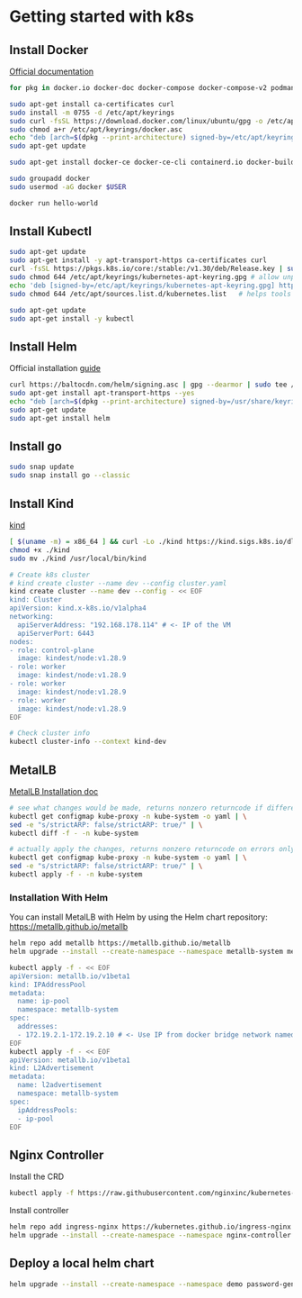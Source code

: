 # Getting started with k8s


## Install Docker

[Official documentation][def]

```bash
for pkg in docker.io docker-doc docker-compose docker-compose-v2 podman-docker containerd runc; do sudo apt-get remove $pkg; done

sudo apt-get install ca-certificates curl
sudo install -m 0755 -d /etc/apt/keyrings
sudo curl -fsSL https://download.docker.com/linux/ubuntu/gpg -o /etc/apt/keyrings/docker.asc
sudo chmod a+r /etc/apt/keyrings/docker.asc
echo "deb [arch=$(dpkg --print-architecture) signed-by=/etc/apt/keyrings/docker.asc] https://download.docker.com/linux/ubuntu $(. /etc/os-release && echo "$VERSION_CODENAME") stable" |   sudo tee /etc/apt/sources.list.d/docker.list > /dev/null
sudo apt-get update

sudo apt-get install docker-ce docker-ce-cli containerd.io docker-buildx-plugin docker-compose-plugin

sudo groupadd docker
sudo usermod -aG docker $USER

docker run hello-world
```

## Install Kubectl
```bash
sudo apt-get update
sudo apt-get install -y apt-transport-https ca-certificates curl
curl -fsSL https://pkgs.k8s.io/core:/stable:/v1.30/deb/Release.key | sudo gpg --dearmor -o /etc/apt/keyrings/kubernetes-apt-keyring.gpg
sudo chmod 644 /etc/apt/keyrings/kubernetes-apt-keyring.gpg # allow unprivileged APT programs to read this keyring
echo 'deb [signed-by=/etc/apt/keyrings/kubernetes-apt-keyring.gpg] https://pkgs.k8s.io/core:/stable:/v1.30/deb/ /' | sudo tee /etc/apt/sources.list.d/kubernetes.list
sudo chmod 644 /etc/apt/sources.list.d/kubernetes.list   # helps tools such as command-not-found to work correctly

sudo apt-get update
sudo apt-get install -y kubectl
```

## Install Helm
Official installation [guide][def4]

```bash
curl https://baltocdn.com/helm/signing.asc | gpg --dearmor | sudo tee /usr/share/keyrings/helm.gpg > /dev/null
sudo apt-get install apt-transport-https --yes
echo "deb [arch=$(dpkg --print-architecture) signed-by=/usr/share/keyrings/helm.gpg] https://baltocdn.com/helm/stable/debian/ all main" | sudo tee /etc/apt/sources.list.d/helm-stable-debian.list
sudo apt-get update
sudo apt-get install helm
```

## Install go
```bash
sudo snap update
sudo snap install go --classic
```

## Install Kind
[kind][def2]
```bash
[ $(uname -m) = x86_64 ] && curl -Lo ./kind https://kind.sigs.k8s.io/dl/v0.23.0/kind-linux-amd64
chmod +x ./kind
sudo mv ./kind /usr/local/bin/kind

# Create k8s cluster
# kind create cluster --name dev --config cluster.yaml 
kind create cluster --name dev --config - << EOF
kind: Cluster
apiVersion: kind.x-k8s.io/v1alpha4
networking:
  apiServerAddress: "192.168.178.114" # <- IP of the VM
  apiServerPort: 6443
nodes:
- role: control-plane
  image: kindest/node:v1.28.9
- role: worker
  image: kindest/node:v1.28.9
- role: worker
  image: kindest/node:v1.28.9
- role: worker
  image: kindest/node:v1.28.9
EOF

# Check cluster info
kubectl cluster-info --context kind-dev
```


## MetalLB

[MetalLB Installation doc][def3]
```bash
# see what changes would be made, returns nonzero returncode if different
kubectl get configmap kube-proxy -n kube-system -o yaml | \
sed -e "s/strictARP: false/strictARP: true/" | \
kubectl diff -f - -n kube-system

# actually apply the changes, returns nonzero returncode on errors only
kubectl get configmap kube-proxy -n kube-system -o yaml | \
sed -e "s/strictARP: false/strictARP: true/" | \
kubectl apply -f - -n kube-system

```

### Installation With Helm
You can install MetalLB with Helm by using the Helm chart repository: https://metallb.github.io/metallb
```bash
helm repo add metallb https://metallb.github.io/metallb
helm upgrade --install --create-namespace --namespace metallb-system metallb metallb/metallb

kubectl apply -f - << EOF
apiVersion: metallb.io/v1beta1
kind: IPAddressPool
metadata:
  name: ip-pool
  namespace: metallb-system
spec:
  addresses:
  - 172.19.2.1-172.19.2.10 # <- Use IP from docker bridge network named kind
EOF
kubectl apply -f - << EOF
apiVersion: metallb.io/v1beta1
kind: L2Advertisement
metadata:
  name: l2advertisement
  namespace: metallb-system
spec:
  ipAddressPools:
  - ip-pool
EOF

```

## Nginx Controller

Install the CRD
```bash
kubectl apply -f https://raw.githubusercontent.com/nginxinc/kubernetes-ingress/v3.5.1/deploy/crds.yaml
```

Install controller
```bash
helm repo add ingress-nginx https://kubernetes.github.io/ingress-nginx
helm upgrade --install --create-namespace --namespace nginx-controller nginx-controller ingress-nginx/ingress-nginx
```

## Deploy a local helm chart
```bash
helm upgrade --install --create-namespace --namespace demo password-generator .
```

[def]: https://docs.docker.com/engine/install/ubuntu/
[def2]: https://kind.sigs.k8s.io/docs/user/quick-start#installing-from-release-binaries
[def3]: https://metallb.universe.tf/installation/
[def4]: https://helm.sh/docs/intro/install/#from-apt-debianubuntu
